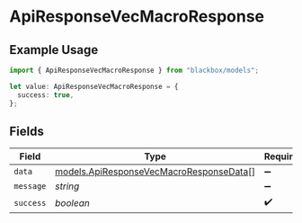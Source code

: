 # ApiResponseVecMacroResponse

## Example Usage

```typescript
import { ApiResponseVecMacroResponse } from "blackbox/models";

let value: ApiResponseVecMacroResponse = {
  success: true,
};
```

## Fields

| Field                                                                                    | Type                                                                                     | Required                                                                                 | Description                                                                              |
| ---------------------------------------------------------------------------------------- | ---------------------------------------------------------------------------------------- | ---------------------------------------------------------------------------------------- | ---------------------------------------------------------------------------------------- |
| `data`                                                                                   | [models.ApiResponseVecMacroResponseData](../models/apiresponsevecmacroresponsedata.md)[] | :heavy_minus_sign:                                                                       | N/A                                                                                      |
| `message`                                                                                | *string*                                                                                 | :heavy_minus_sign:                                                                       | N/A                                                                                      |
| `success`                                                                                | *boolean*                                                                                | :heavy_check_mark:                                                                       | N/A                                                                                      |